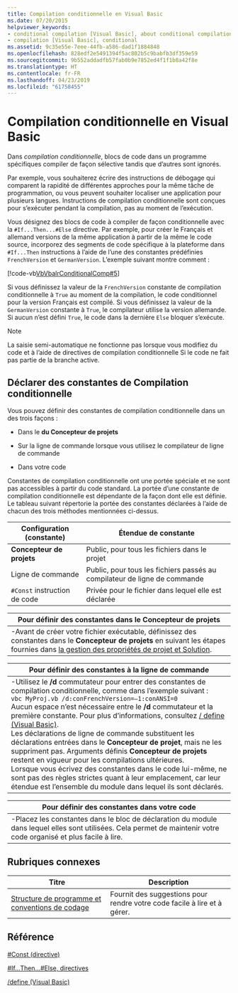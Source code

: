 ```yaml
---
title: Compilation conditionnelle en Visual Basic
ms.date: 07/20/2015
helpviewer_keywords:
- conditional compilation [Visual Basic], about conditional compilation
- compilation [Visual Basic], conditional
ms.assetid: 9c35e55e-7eee-44fb-a586-dad1f1884848
ms.openlocfilehash: 828edf2e5491394f5ac802b5c9babfb3df359e59
ms.sourcegitcommit: 9b552addadfb57fab0b9e7852ed4f1f1b8a42f8e
ms.translationtype: HT
ms.contentlocale: fr-FR
ms.lasthandoff: 04/23/2019
ms.locfileid: "61758455"
---
```

# <a name="conditional-compilation-in-visual-basic"></a>Compilation conditionnelle en Visual Basic
Dans *compilation conditionnelle*, blocs de code dans un programme spécifiques compiler de façon sélective tandis que d’autres sont ignorés.  
  
 Par exemple, vous souhaiterez écrire des instructions de débogage qui comparent la rapidité de différentes approches pour la même tâche de programmation, ou vous peuvent souhaiter localiser une application pour plusieurs langues. Instructions de compilation conditionnelle sont conçues pour s’exécuter pendant la compilation, pas au moment de l’exécution.  
  
 Vous désignez des blocs de code à compiler de façon conditionnelle avec la `#If...Then...#Else` directive. Par exemple, pour créer le Français et allemand versions de la même application à partir de la même le code source, incorporez des segments de code spécifique à la plateforme dans `#If...Then` instructions à l’aide de l’une des constantes prédéfinies `FrenchVersion` et `GermanVersion`. L’exemple suivant montre comment :  
  
 [!code-vb[VbVbalrConditionalComp#5](~/samples/snippets/visualbasic/VS_Snippets_VBCSharp/VbVbalrConditionalComp/VB/Class1.vb#5)]  
  
 Si vous définissez la valeur de la `FrenchVersion` constante de compilation conditionnelle à `True` au moment de la compilation, le code conditionnel pour la version Français est compilé. Si vous définissez la valeur de la `GermanVersion` constante à `True`, le compilateur utilise la version allemande. Si aucun n’est défini `True`, le code dans la dernière `Else` bloquer s’exécute.  
  
> [!NOTE]
>  La saisie semi-automatique ne fonctionne pas lorsque vous modifiez du code et à l’aide de directives de compilation conditionnelle Si le code ne fait pas partie de la branche active.  
  
## <a name="declaring-conditional-compilation-constants"></a>Déclarer des constantes de Compilation conditionnelle  
 Vous pouvez définir des constantes de compilation conditionnelle dans un des trois façons :  
  
- Dans le **du Concepteur de projets**  
  
- Sur la ligne de commande lorsque vous utilisez le compilateur de ligne de commande  
  
- Dans votre code  
  
 Constantes de compilation conditionnelle ont une portée spéciale et ne sont pas accessibles à partir du code standard. La portée d’une constante de compilation conditionnelle est dépendante de la façon dont elle est définie. Le tableau suivant répertorie la portée des constantes déclarées à l’aide de chacun des trois méthodes mentionnées ci-dessus.  
  
|Configuration (constante)|Étendue de constante|  
|---|---|  
|**Concepteur de projets**|Public, pour tous les fichiers dans le projet|  
|Ligne de commande|Public, pour tous les fichiers passés au compilateur de ligne de commande|  
|`#Const` instruction de code|Privée pour le fichier dans lequel elle est déclarée|  
  
|Pour définir des constantes dans le Concepteur de projets|  
|---|  
|-Avant de créer votre fichier exécutable, définissez des constantes dans le **Concepteur de projets** en suivant les étapes fournies dans [la gestion des propriétés de projet et Solution](/visualstudio/ide/managing-project-and-solution-properties).|  
  
|Pour définir des constantes à la ligne de commande|  
|---|  
|-Utilisez le **/d** commutateur pour entrer des constantes de compilation conditionnelle, comme dans l’exemple suivant :<br />     `vbc MyProj.vb /d:conFrenchVersion=–1:conANSI=0`<br />     Aucun espace n’est nécessaire entre le **/d** commutateur et la première constante. Pour plus d’informations, consultez [/ define (Visual Basic)](../../../visual-basic/reference/command-line-compiler/define.md).<br />     Les déclarations de ligne de commande substituent les déclarations entrées dans le **Concepteur de projet**, mais ne les suppriment pas. Arguments définis **Concepteur de projets** restent en vigueur pour les compilations ultérieures.<br />     Lorsque vous écrivez des constantes dans le code lui-même, ne sont pas des règles strictes quant à leur emplacement, car leur étendue est l’ensemble du module dans lequel ils sont déclarés.|  
  
|Pour définir des constantes dans votre code|  
|---|  
|-Placez les constantes dans le bloc de déclaration du module dans lequel elles sont utilisées. Cela permet de maintenir votre code organisé et plus facile à lire.|  
  
## <a name="related-topics"></a>Rubriques connexes  
  
|Titre|Description|  
|---|---|  
|[Structure de programme et conventions de codage](../../../visual-basic/programming-guide/program-structure/program-structure-and-code-conventions.md)|Fournit des suggestions pour rendre votre code facile à lire et à gérer.|  
  
## <a name="reference"></a>Référence  
 [#Const (directive)](../../../visual-basic/language-reference/directives/const-directive.md)  
  
 [#If...Then...#Else, directives](../../../visual-basic/language-reference/directives/if-then-else-directives.md)  
  
 [/define (Visual Basic)](../../../visual-basic/reference/command-line-compiler/define.md)
